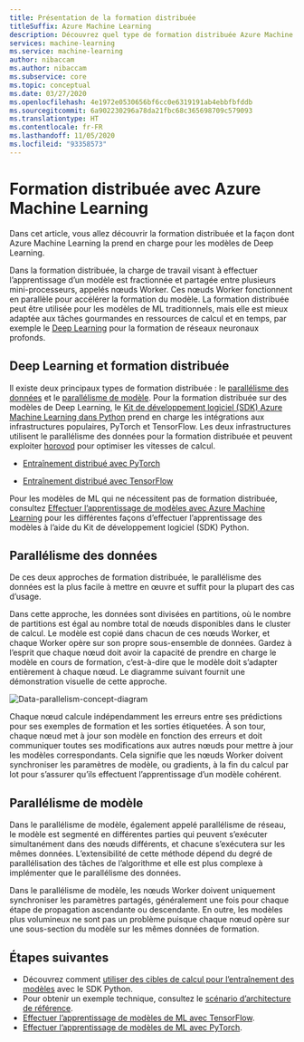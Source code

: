 ```yaml
---
title: Présentation de la formation distribuée
titleSuffix: Azure Machine Learning
description: Découvrez quel type de formation distribuée Azure Machine Learning prend en charge et les intégrations d’infrastructure open source disponibles pour la formation distribuée.
services: machine-learning
ms.service: machine-learning
author: nibaccam
ms.author: nibaccam
ms.subservice: core
ms.topic: conceptual
ms.date: 03/27/2020
ms.openlocfilehash: 4e1972e0530656bf6cc0e6319191ab4ebbfbfddb
ms.sourcegitcommit: 6a902230296a78da21fbc68c365698709c579093
ms.translationtype: HT
ms.contentlocale: fr-FR
ms.lasthandoff: 11/05/2020
ms.locfileid: "93358573"
---
```

# <a name="distributed-training-with-azure-machine-learning"></a>Formation distribuée avec Azure Machine Learning

Dans cet article, vous allez découvrir la formation distribuée et la façon dont Azure Machine Learning la prend en charge pour les modèles de Deep Learning. 

Dans la formation distribuée, la charge de travail visant à effectuer l’apprentissage d’un modèle est fractionnée et partagée entre plusieurs mini-processeurs, appelés nœuds Worker. Ces nœuds Worker fonctionnent en parallèle pour accélérer la formation du modèle. La formation distribuée peut être utilisée pour les modèles de ML traditionnels, mais elle est mieux adaptée aux tâches gourmandes en ressources de calcul et en temps, par exemple le [Deep Learning](concept-deep-learning-vs-machine-learning.md) pour la formation de réseaux neuronaux profonds. 

## <a name="deep-learning-and-distributed-training"></a>Deep Learning et formation distribuée 

Il existe deux principaux types de formation distribuée : le [parallélisme des données](#data-parallelism) et le [parallélisme de modèle](#model-parallelism). Pour la formation distribuée sur des modèles de Deep Learning, le [Kit de développement logiciel (SDK) Azure Machine Learning dans Python](/python/api/overview/azure/ml/intro?preserve-view=true&view=azure-ml-py) prend en charge les intégrations aux infrastructures populaires, PyTorch et TensorFlow. Les deux infrastructures utilisent le parallélisme des données pour la formation distribuée et peuvent exploiter [horovod](https://horovod.readthedocs.io/en/latest/summary_include.html) pour optimiser les vitesses de calcul. 

* [Entraînement distribué avec PyTorch](how-to-train-pytorch.md#distributed-training)

* [Entraînement distribué avec TensorFlow](how-to-train-tensorflow.md#distributed-training)

Pour les modèles de ML qui ne nécessitent pas de formation distribuée, consultez [Effectuer l’apprentissage de modèles avec Azure Machine Learning](concept-train-machine-learning-model.md#python-sdk) pour les différentes façons d’effectuer l’apprentissage des modèles à l’aide du Kit de développement logiciel (SDK) Python.

## <a name="data-parallelism"></a>Parallélisme des données

De ces deux approches de formation distribuée, le parallélisme des données est la plus facile à mettre en œuvre et suffit pour la plupart des cas d’usage.

Dans cette approche, les données sont divisées en partitions, où le nombre de partitions est égal au nombre total de nœuds disponibles dans le cluster de calcul. Le modèle est copié dans chacun de ces nœuds Worker, et chaque Worker opère sur son propre sous-ensemble de données. Gardez à l’esprit que chaque nœud doit avoir la capacité de prendre en charge le modèle en cours de formation, c’est-à-dire que le modèle doit s’adapter entièrement à chaque nœud. Le diagramme suivant fournit une démonstration visuelle de cette approche.

![Data-parallelism-concept-diagram](./media/concept-distributed-training/distributed-training.svg)

Chaque nœud calcule indépendamment les erreurs entre ses prédictions pour ses exemples de formation et les sorties étiquetées. À son tour, chaque nœud met à jour son modèle en fonction des erreurs et doit communiquer toutes ses modifications aux autres nœuds pour mettre à jour les modèles correspondants. Cela signifie que les nœuds Worker doivent synchroniser les paramètres de modèle, ou gradients, à la fin du calcul par lot pour s’assurer qu’ils effectuent l’apprentissage d’un modèle cohérent. 

## <a name="model-parallelism"></a>Parallélisme de modèle

Dans le parallélisme de modèle, également appelé parallélisme de réseau, le modèle est segmenté en différentes parties qui peuvent s’exécuter simultanément dans des nœuds différents, et chacune s’exécutera sur les mêmes données. L’extensibilité de cette méthode dépend du degré de parallélisation des tâches de l’algorithme et elle est plus complexe à implémenter que le parallélisme des données. 

Dans le parallélisme de modèle, les nœuds Worker doivent uniquement synchroniser les paramètres partagés, généralement une fois pour chaque étape de propagation ascendante ou descendante. En outre, les modèles plus volumineux ne sont pas un problème puisque chaque nœud opère sur une sous-section du modèle sur les mêmes données de formation.

## <a name="next-steps"></a>Étapes suivantes

* Découvrez comment [utiliser des cibles de calcul pour l’entraînement des modèles](how-to-set-up-training-targets.md) avec le SDK Python.
* Pour obtenir un exemple technique, consultez le [scénario d’architecture de référence](/azure/architecture/reference-architectures/ai/training-deep-learning).
* [Effectuer l’apprentissage de modèles de ML avec TensorFlow](how-to-train-tensorflow.md).
* [Effectuer l’apprentissage de modèles de ML avec PyTorch](how-to-train-pytorch.md).
